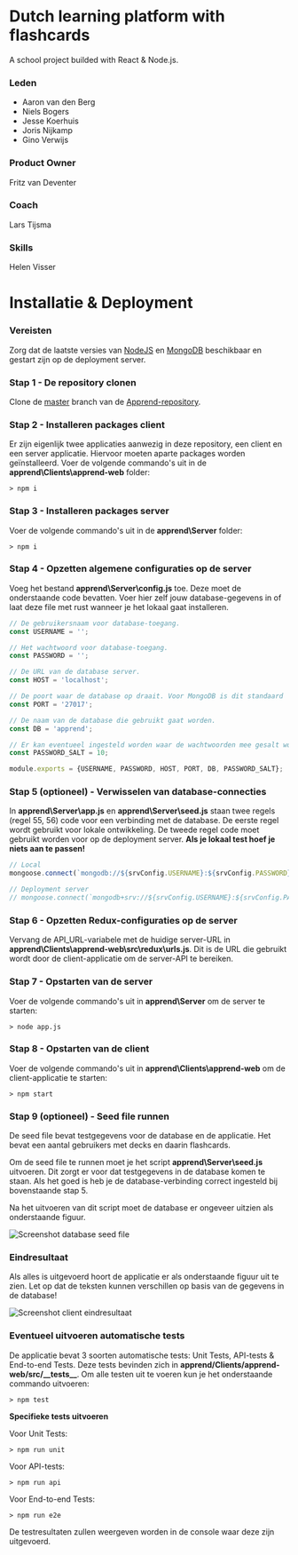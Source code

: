 # Dutch learning platform with flashcards
A school project builded with React & Node.js.

### Leden

- Aaron van den Berg
- Niels Bogers
- Jesse Koerhuis
- Joris Nijkamp
- Gino Verwijs

### Product Owner

Fritz van Deventer

### Coach

Lars Tijsma

### Skills 
Helen Visser

# Installatie & Deployment

### Vereisten
Zorg dat de laatste versies van [NodeJS](https://nodejs.org/) en [MongoDB](https://www.mongodb.com/) beschikbaar en gestart zijn op de deployment server.

### Stap 1 - De repository clonen
Clone de [master](https://github.com/HANICA-DWA/sep2019-project-kiwi/tree/master) branch van de [Apprend-repository](https://github.com/HANICA-DWA/sep2019-project-kiwi/tree/master).

### Stap 2 - Installeren packages client
Er zijn eigenlijk twee applicaties aanwezig in deze repository, een client en een server applicatie. Hiervoor moeten aparte packages worden geïnstalleerd. 
Voer de volgende commando's uit in de **apprend\Clients\apprend-web** folder:
```
> npm i
```

### Stap 3 - Installeren packages server
Voer de volgende commando's uit in de **apprend\Server** folder:
```
> npm i
```

### Stap 4 - Opzetten algemene configuraties op de server
Voeg het bestand **apprend\Server\config.js** toe. Deze moet de onderstaande code bevatten. Voer hier zelf jouw database-gegevens in of laat deze file met rust wanneer je het lokaal gaat installeren.
```js
// De gebruikersnaam voor database-toegang.
const USERNAME = '';

// Het wachtwoord voor database-toegang.
const PASSWORD = '';

// De URL van de database server.
const HOST = 'localhost';

// De poort waar de database op draait. Voor MongoDB is dit standaard '27017'
const PORT = '27017';

// De naam van de database die gebruikt gaat worden.
const DB = 'apprend';

// Er kan eventueel ingesteld worden waar de wachtwoorden mee gesalt worden. Dit moet een getal zijn en is standaard 10.
const PASSWORD_SALT = 10;

module.exports = {USERNAME, PASSWORD, HOST, PORT, DB, PASSWORD_SALT};
```

### Stap 5 (optioneel) - Verwisselen van database-connecties 
In **apprend\Server\app.js** en **apprend\Server\seed.js** staan twee regels (regel 55, 56) code voor een verbinding met de database. 
De eerste regel wordt gebruikt voor lokale ontwikkeling. De tweede regel code moet gebruikt worden voor op de deployment server.
**Als je lokaal test hoef je niets aan te passen!**
```js
// Local
mongoose.connect(`mongodb://${srvConfig.USERNAME}:${srvConfig.PASSWORD}@${srvConfig.HOST}:${srvConfig.PORT}/${srvConfig.DB}`, {

// Deployment server
// mongoose.connect(`mongodb+srv://${srvConfig.USERNAME}:${srvConfig.PASSWORD}@${srvConfig.HOST}/${srvConfig.DB}?retryWrites=true&w=majority`, {
```

### Stap 6 - Opzetten Redux-configuraties op de server
Vervang de API_URL-variabele met de huidige server-URL in **apprend\Clients\apprend-web\src\redux\urls.js**.
Dit is de URL die gebruikt wordt door de client-applicatie om de server-API te bereiken.

### Stap 7 - Opstarten van de server
Voer de volgende commando's uit in **apprend\Server** om de server te starten:
```
> node app.js
```

### Stap 8 - Opstarten van de client
Voer de volgende commando's uit in **apprend\Clients\apprend-web** om de client-applicatie te starten:
```
> npm start
```

### Stap 9 (optioneel) - Seed file runnen
De seed file bevat testgegevens voor de database en de applicatie. Het bevat een aantal gebruikers met decks en daarin flashcards.

Om de seed file te runnen moet je het script **apprend\Server\seed.js** uitvoeren. Dit zorgt er voor dat testgegevens in de database komen te staan. Als het goed is heb je de database-verbinding correct ingesteld bij bovenstaande stap 5.

Na het uitvoeren van dit script moet de database er ongeveer uitzien als onderstaande figuur.

![Screenshot database seed file](https://github.com/HANICA-DWA/sep2019-project-kiwi/blob/development/Documentatie/Screenshot%20database.svg)

### Eindresultaat
Als alles is uitgevoerd hoort de applicatie er als onderstaande figuur uit te zien. Let op dat de teksten kunnen verschillen op basis van de gegevens in de database!

![Screenshot client eindresultaat](https://github.com/HANICA-DWA/sep2019-project-kiwi/blob/development/Documentatie/Screenshot%20client.svg)


### Eventueel uitvoeren automatische tests
De applicatie bevat 3 soorten automatische tests: Unit Tests, API-tests & End-to-end Tests. Deze tests bevinden zich in **apprend/Clients/apprend-web/src/\_\_tests\_\_**.
Om alle testen uit te voeren kun je het onderstaande commando uitvoeren:
```
> npm test
```

**Specifieke tests uitvoeren**

Voor Unit Tests:
```
> npm run unit
```

Voor API-tests:
```
> npm run api
```

Voor End-to-end Tests:
```
> npm run e2e
```

De testresultaten zullen weergeven worden in de console waar deze zijn uitgevoerd.
